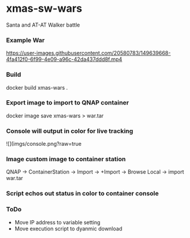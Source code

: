 # xmas-sw-wars
Santa and AT-AT Walker battle




### Example War


https://user-images.githubusercontent.com/20580783/149639668-4fa412f0-6f99-4e09-a96c-42da437ddd8f.mp4



### Build

docker build xmas-wars .


### Export image to import to QNAP container

docker image save xmas-wars > war.tar

### Console will output in color for live tracking
![](imgs/console.png?raw=true


### Image custom image to container station

QNAP -> ContainerStation -> Import -> +Import -> Browse Local -> import war.tar

### Script echos out status in color to container console

### ToDo

- Move IP address to variable setting
- Move execution script to dyanmic download
